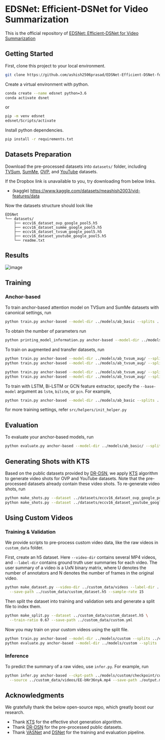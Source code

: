 # EDSNet: Efficient-DSNet for Video Summarization
This is the official repository of [EDSNet: Efficient-DSNet for Video Summarization](https://arxiv.org/pdf/2409.14724)

## Getting Started

First, clone this project to your local environment.

```sh
git clone https://github.com/ashish2506prasad/EDSNet-Efficient-DSNet-for-Video-Summarization
```

Create a virtual environment with python.
```sh
conda create --name edsnet python=3.6
conda activate dsnet
```
or 
```sh
pip -m venv edsnet
edsnet/Scripts/activate
```
Install python dependencies.

```sh
pip install -r requirements.txt
```

## Datasets Preparation

Download the pre-processed datasets into `datasets/` folder, including [TVSum](https://github.com/yalesong/tvsum), [SumMe](https://gyglim.github.io/me/vsum/index.html), [OVP](https://sites.google.com/site/vsummsite/download), and [YouTube](https://sites.google.com/site/vsummsite/download) datasets.

If the Dropbox link is unavailable to you, try downloading from below links.

+ (kaggle) https://www.kaggle.com/datasets/meashish2003/vid-features/data

Now the datasets structure should look like

```
EDSNet
└── datasets/
    ├── eccv16_dataset_ovp_google_pool5.h5
    ├── eccv16_dataset_summe_google_pool5.h5
    ├── eccv16_dataset_tvsum_google_pool5.h5
    ├── eccv16_dataset_youtube_google_pool5.h5
    └── readme.txt
```
## Results
![image](https://github.com/user-attachments/assets/af83f2aa-285e-49af-a467-48ed3ee84499)

## Training

### Anchor-based

To train anchor-based attention model on TVSum and SumMe datasets with canonical settings, run

```sh
python train.py anchor-based --model-dir ../models/ab_basic --splits ../splits/tvsum.yml ../splits/summe.yml --base_model nystromformer --pooling_type roi --anchor_scales 12
```
To obtain the number of parameters run
```sh
python printing_model_information.py anchor-based --model-dir ../models/ab_basic --splits ../splits/tvsum.yml --base_model nystromformer --pooling_type roi --anchor_scales 12
```

To train on augmented and transfer datasets, run

```sh
python train.py anchor-based --model-dir ../models/ab_tvsum_aug/ --splits ../splits/tvsum_aug.yml --base_model nystromformer --pooling_type roi --anchor_scales 12
python train.py anchor-based --model-dir ../models/ab_tvsum_aug/ --splits ../splits/summe_aug.yml --base_model nystromformer --pooling_type roi --anchor_scales 12

python train.py anchor-based --model-dir ../models/ab_tvsum_aug/ --splits ../splits/tvsum_trans.yml --base_model nystromformer --pooling_type roi --anchor_scales 12
python train.py anchor-based --model-dir ../models/ab_tvsum_aug/ --splits ../splits/summe_trans.yml --base_model nystromformer --pooling_type roi --anchor_scales 12
```

To train with LSTM, Bi-LSTM or GCN feature extractor, specify the `--base-model` argument as `lstm`, `bilstm`, or `gcn`. For example,

```sh
python train.py anchor-based --model-dir ../models/ab_basic --splits ../splits/tvsum.yml ../splits/summe.yml --base-model lstm
```

for more training settings, refer `src/helpers/init_helper.py`

## Evaluation

To evaluate your anchor-based models, run

```sh
python evaluate.py anchor-based --model-dir ../models/ab_basic/ --splits ../splits/tvsum.yml ../splits/summe.yml
```

## Generating Shots with KTS

Based on the public datasets provided by [DR-DSN](https://github.com/KaiyangZhou/pytorch-vsumm-reinforce), we apply [KTS](https://github.com/pathak22/videoseg/tree/master/lib/kts) algorithm to generate video shots for OVP and YouTube datasets. Note that the pre-processed datasets already contain these video shots. To re-generate video shots, run

```sh
python make_shots.py --dataset ../datasets/eccv16_dataset_ovp_google_pool5.h5
python make_shots.py --dataset ../datasets/eccv16_dataset_youtube_google_pool5.h5
```

## Using Custom Videos

### Training & Validation

We provide scripts to pre-process custom video data, like the raw videos in `custom_data` folder.

First, create an h5 dataset. Here `--video-dir` contains several MP4 videos, and `--label-dir` contains ground truth user summaries for each video. The user summary of a video is a UxN binary matrix, where U denotes the number of annotators and N denotes the number of frames in the original video.

```sh
python make_dataset.py --video-dir ../custom_data/videos --label-dir ../custom_data/labels \
  --save-path ../custom_data/custom_dataset.h5 --sample-rate 15
```

Then split the dataset into training and validation sets and generate a split file to index them.

```sh
python make_split.py --dataset ../custom_data/custom_dataset.h5 \
  --train-ratio 0.67 --save-path ../custom_data/custom.yml
```

Now you may train on your custom videos using the split file.

```sh
python train.py anchor-based --model-dir ../models/custom --splits ../custom_data/custom.yml
python evaluate.py anchor-based --model-dir ../models/custom --splits ../custom_data/custom.yml
```

### Inference

To predict the summary of a raw video, use `infer.py`. For example, run

```sh
python infer.py anchor-based --ckpt-path ../models/custom/checkpoint/custom.yml.0.pt \
  --source ../custom_data/videos/EE-bNr36nyA.mp4 --save-path ./output.mp4
```

## Acknowledgments

We gratefully thank the below open-source repo, which greatly boost our research.

+ Thank [KTS](https://github.com/pathak22/videoseg/tree/master/lib/kts) for the effective shot generation algorithm.
+ Thank [DR-DSN](https://github.com/KaiyangZhou/pytorch-vsumm-reinforce) for the pre-processed public datasets.
+ Thank [VASNet](https://github.com/ok1zjf/VASNet) and [DSNet](https://github.com/li-plus/DSNet) for the training and evaluation pipeline.


